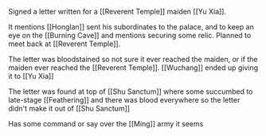 Signed a letter written for a [[Reverent Temple]] maiden [[Yu Xia]].

It mentions [[Honglan]] sent his subordinates to the palace, and to keep an eye on the [[Burning Cave]] and mentions securing some relic. Planned to meet back at [[Reverent Temple]].

The letter was bloodstained so not sure it ever reached the maiden, or if the maiden ever reached the [[Reverent Temple]]. [[Wuchang]] ended up giving it to [[Yu Xia]]

The letter was found at top of [[Shu Sanctum]] where some succumbed to late-stage [[Feathering]] and there was blood everywhere so the letter didn't make it out of [[Shu Sanctum]]

Has some command or say over the [[Ming]] army it seems